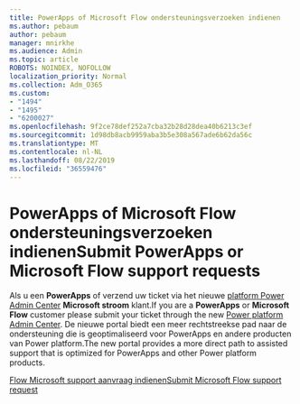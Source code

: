 ```yaml
---
title: PowerApps of Microsoft Flow ondersteuningsverzoeken indienen
ms.author: pebaum
author: pebaum
manager: mnirkhe
ms.audience: Admin
ms.topic: article
ROBOTS: NOINDEX, NOFOLLOW
localization_priority: Normal
ms.collection: Adm_O365
ms.custom:
- "1494"
- "1495"
- "6200027"
ms.openlocfilehash: 9f2ce78def252a7cba32b28d28dea40b6213c3ef
ms.sourcegitcommit: 1d98db8acb9959aba3b5e308a567ade6b62da56c
ms.translationtype: MT
ms.contentlocale: nl-NL
ms.lasthandoff: 08/22/2019
ms.locfileid: "36559476"
---
```

# <a name="submit-powerapps-or-microsoft-flow-support-requests"></a><span data-ttu-id="40ef4-102">PowerApps of Microsoft Flow ondersteuningsverzoeken indienen</span><span class="sxs-lookup"><span data-stu-id="40ef4-102">Submit PowerApps or Microsoft Flow support requests</span></span>

<span data-ttu-id="40ef4-103">Als u een **PowerApps** of verzend uw ticket via het nieuwe [platform Power Admin Center](https://admin.powerplatform.microsoft.com/support?newTicket&product=15819) **Microsoft stroom** klant.</span><span class="sxs-lookup"><span data-stu-id="40ef4-103">If you are a **PowerApps** or **Microsoft Flow** customer please submit your ticket through the new [Power platform Admin Center](https://admin.powerplatform.microsoft.com/support?newTicket&product=15819).</span></span> <span data-ttu-id="40ef4-104">De nieuwe portal biedt een meer rechtstreekse pad naar de ondersteuning die is geoptimaliseerd voor PowerApps en andere producten van Power platform.</span><span class="sxs-lookup"><span data-stu-id="40ef4-104">The new portal provides a more direct path to assisted support that is optimized for PowerApps and other Power platform products.</span></span>

[<span data-ttu-id="40ef4-105">Flow Microsoft support aanvraag indienen</span><span class="sxs-lookup"><span data-stu-id="40ef4-105">Submit Microsoft Flow support request</span></span>](https://admin.powerplatform.microsoft.com/support?newTicket&product=Flow)